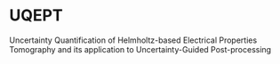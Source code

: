 # UQEPT
Uncertainty Quantification of Helmholtz-based Electrical Properties Tomography and its application to Uncertainty-Guided Post-processing
